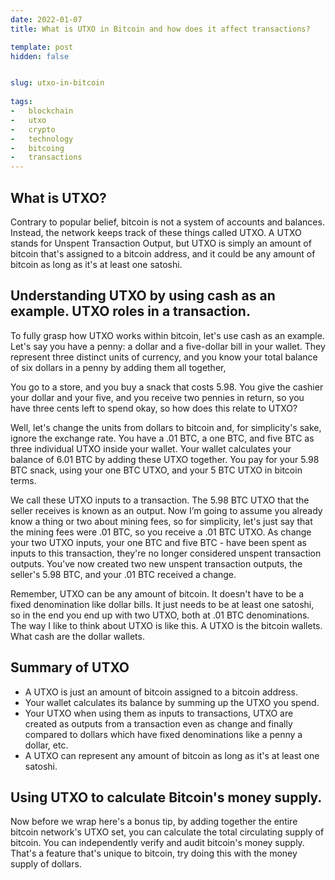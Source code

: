 ```yaml
---
date: 2022-01-07
title: What is UTXO in Bitcoin and how does it affect transactions?

template: post
hidden: false


slug: utxo-in-bitcoin
  
tags:
-   blockchain
-   utxo
-   crypto
-   technology
-   bitcoing
-   transactions
---
```

<!-- more -->


<!-- more -->


## What is UTXO?

Contrary to popular belief, bitcoin is not a system of accounts and balances. Instead, the network keeps track of these things called UTXO. A UTXO stands for Unspent Transaction Output, but UTXO is simply an amount of bitcoin that's assigned to a bitcoin address, and it could be any amount of bitcoin as long as it's at least one satoshi. 

## Understanding UTXO by using cash as an example. UTXO roles in a transaction.

To fully grasp how UTXO works within bitcoin, let's use cash as an example. Let's say you have a penny: a dollar and a five-dollar bill in your wallet. They represent three distinct units of currency, and you know your total balance of six dollars in a penny by adding them all together, 

You go to a store, and you buy a snack that costs 5.98. You give the cashier your dollar and your five, and you receive two pennies in return, so you have three cents left to spend okay, so how does this relate to UTXO? 

Well, let's change the units from dollars to bitcoin and, for simplicity's sake, ignore the exchange rate. You have a .01 BTC, a one BTC, and five BTC as three individual UTXO inside your wallet. Your wallet calculates your balance of 6.01 BTC by adding these UTXO together. You pay for your 5.98 BTC snack, using your one BTC UTXO, and your 5 BTC UTXO in bitcoin terms. 

We call these UTXO inputs to a transaction. The 5.98 BTC UTXO that the seller receives is known as an output. Now I’m going to assume you already know a thing or two about mining fees, so for simplicity, let's just say that the mining fees were .01 BTC, so you receive a .01 BTC UTXO. As change your two UTXO inputs, your one BTC and five BTC - have been spent as inputs to this transaction, they're no longer considered unspent transaction outputs. You've now created two new unspent transaction outputs, the seller's 5.98 BTC, and your .01 BTC received a change. 

Remember, UTXO can be any amount of bitcoin. It doesn't have to be a fixed denomination like dollar bills. It just needs to be at least one satoshi, so in the end you end up with two UTXO, both at .01 BTC denominations. The way I like to think about UTXO is like this. A UTXO is the bitcoin wallets. What cash are the dollar wallets.





## Summary of UTXO

- A UTXO is just an amount of bitcoin assigned to a bitcoin address. 
- Your wallet calculates its balance by summing up the UTXO you spend.
- Your UTXO when using them as inputs to transactions, UTXO are created as outputs from a transaction even as change and finally compared to dollars which have fixed denominations like a penny a dollar, etc. 
- A UTXO can represent any amount of bitcoin as long as it's at least one satoshi.

## Using UTXO to calculate Bitcoin's money supply.

Now before we wrap here's a bonus tip, by adding together the entire bitcoin network's UTXO set, you can calculate the total circulating supply of bitcoin. You can independently verify and audit bitcoin's money supply. That's a feature that's unique to bitcoin, try doing this with the money supply of dollars.




